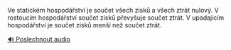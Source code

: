 
Ve statickém hospodářství je součet všech zisků a všech ztrát nulový. V rostoucím hospodářství součet zisků převyšuje součet ztrát. V upadajícím hospodářství je součet zisků menší než součet ztrát.

[🔊 Poslechnout audio](/data/7-paragraphs/audio/chapter_49/para_006-Ve-statickm-hospodstv-je-souet-vech-zisk-a.mp3)
